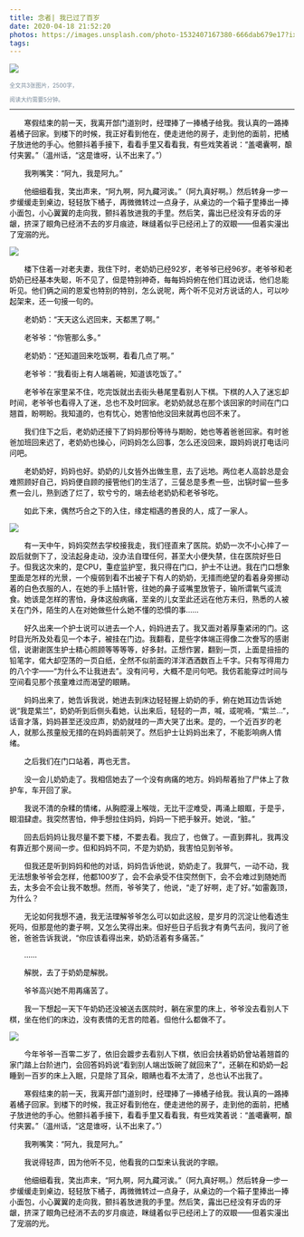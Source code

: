 ```yaml
---
title: 念者| 我已过了百岁
date: 2020-04-18 21:52:20
photos: https://images.unsplash.com/photo-1532407167380-666dab679e17?ixlib=rb-1.2.1&ixid=eyJhcHBfaWQiOjEyMDd9&auto=format&fit=crop&w=1104&q=80
tags:
---
```






![](https://images.unsplash.com/photo-1495041856086-05e4a6110af0?ixlib=rb-1.2.1&ixid=eyJhcHBfaWQiOjEyMDd9&auto=format&fit=crop&w=1050&q=80)


<font color=#778899 size=0.5>

全文共3张图片，2500字，

阅读大约需要5分钟。

---

<font color=#000000 size=2>

<p style="text-indent:2em">
寒假结束的前一天，我离开部门道别时，经理捧了一捧橘子给我。我认真的一路捧着橘子回家。到楼下的时候，我正好看到他在，便走进他的房子，走到他的面前，把橘子放进他的手心。他颤抖着手接下，看看手里又看看我，有些戏笑着说：“盖噶囊啊，酿付夹罢。”（温州话，“这是谁呀，认不出来了。”）
</p>

<p style="text-indent:2em">
我咧嘴笑：“阿九，我是阿九。”
</p>


<p style="text-indent:2em">
他细细看我，笑出声来，“阿九啊，阿九藏河诶。”（阿九真好啊。）然后转身一步一步缓缓走到桌边，轻轻放下橘子，再微微转过一点身子，从桌边的一个箱子里捧出一捧小面包，小心翼翼的走向我，颤抖着放进我的手里。然后笑，露出已经没有牙齿的牙龈，挤深了眼角已经消不去的岁月痕迹，眯缝着似乎已经闭上了的双眼——但着实漫出了宠溺的光。
</p>

![](https://images.unsplash.com/photo-1508938389-69b3b3c4fd93?ixlib=rb-1.2.1&ixid=eyJhcHBfaWQiOjEyMDd9&auto=format&fit=crop&w=967&q=80)

<p style="text-indent:2em">
楼下住着一对老夫妻，我住下时，老奶奶已经92岁，老爷爷已经96岁。老爷爷和老奶奶已经基本失聪，听不见了，但是特别神奇，每每妈妈俯在他们耳边说话，他们总能听见。他们俩之间的恩爱也特别的特别，怎么说呢，两个听不见对方说话的人，可以吵起架来，还一句接一句的。
</p>

<p style="text-indent:2em">
老奶奶：“天天这么迟回来，天都黑了啊。”
</p>

<p style="text-indent:2em">
老爷爷：“你管那么多。”
</p>

<p style="text-indent:2em">
老奶奶：“还知道回来吃饭啊，看看几点了啊。”
</p>

<p style="text-indent:2em">
老爷爷：“我看街上有人端着碗，知道该吃饭了。”
</p>

<p style="text-indent:2em">
老爷爷在家里呆不住，吃完饭就出去街头巷尾里看别人下棋。下棋的人入了迷忘却时间，老爷爷也看得入了迷，总也不及时回家。老奶奶就总在那个该回家的时间在门口翘首，盼啊盼。我知道的，也有忧心，她害怕他没回来就再也回不来了。
</p>

<p style="text-indent:2em">
我们住下之后，老奶奶还接下了妈妈那份等待与期盼，她也等着爸爸回家。有时爸爸加班回来迟了，老奶奶也操心，问妈妈怎么回事，怎么还没回来，跟妈妈说打电话问问吧。
</p>

<p style="text-indent:2em">
老奶奶好，妈妈也好。奶奶的儿女皆外出做生意，去了远地。两位老人高龄总是会难照顾好自己，妈妈便自顾的接管他们的生活了，三餐总是多煮一些，出锅时留一些多煮一会儿，熟到透了烂了，软兮兮的，端去给老奶奶和老爷爷吃。
</p>

<p style="text-indent:2em">
如此下来，偶然巧合之下的入住，缘定相遇的善良的人，成了一家人。
</p>

![](https://images.unsplash.com/photo-1517153628321-29f98f6b3363?ixlib=rb-1.2.1&ixid=eyJhcHBfaWQiOjEyMDd9&auto=format&fit=crop&w=1050&q=80)

<p style="text-indent:2em">
有一天中午，妈妈突然去学校接我走，我们径直来了医院。奶奶一次不小心摔了一跤后就倒下了，没法起身走动，没办法自理任何，甚至大小便失禁，住在医院好些日子。但我这次来的，是CPU，重症监护室，我只得在门口，护士不让进。我在门口想象里面是怎样的光景，一个瘦弱到看不出被子下有人的奶奶，无措而绝望的看着身旁挪动着的白色衣服的人，在她的手上插针管，往她的鼻子或嘴里放管子，输所谓氧气或流食。她该是怎样的害怕，身体这般病痛，至亲的儿女至此还远在他方未归，熟悉的人被关在门外，陌生的人在对她做些什么她不懂的恐惧的事......
</p>

<p style="text-indent:2em">
好久出来一个护士说可以进去一个人，妈妈进去了。我又面对着厚重紧闭的门。这时目光所及处看见一个本子，被挂在门边。我翻看，是些字体端正得像二次誊写的感谢信，说谢谢医生护士精心照顾等等等等，好多封。正想作罢，翻到一页，上面是扭扭的铅笔字，偌大却空荡的一页白纸，全然不似前面的洋洋洒洒数百上千字。只有写得用力的八个字——“为什么不让我进去”。没有问号，大概不是问句吧。我仿若能穿过时间与空间看见那个孩童难过而渴望的眼睛。
</p>

<p style="text-indent:2em">
妈妈出来了，她告诉我说，她进去到床边轻轻握上奶奶的手，俯在她耳边告诉她说“我是紫兰”，奶奶听到后侧头看她，认出来后，轻轻的一声，喊，或呢喃，“紫兰...”，话音才落，妈妈甚至还没应声，奶奶就哇的一声大哭了出来。是的，一个近百岁的老人，就那么孩童般无措的在妈妈面前哭了。然后护士让妈妈出来了，不能影响病人情绪。
</p>

<p style="text-indent:2em">
之后我们在门口站着，再也无言。
</p>

<p style="text-indent:2em">
没一会儿奶奶走了。我相信她去了一个没有病痛的地方。妈妈帮着抬了尸体上了救护车，车开回了家。
</p>

<p style="text-indent:2em">
我说不清的杂糅的情绪，从胸腔漫上喉咙，无比干涩难受，再涌上眼眶，于是乎，眼泪肆虐。我突然害怕，伸手想拉住妈妈，妈妈一下把手躲开。她说，“脏。”
</p>

<p style="text-indent:2em">
回去后妈妈让我尽量不要下楼，不要去看。我应了，也做了。一直到葬礼，我再没有靠近那个房间一步。但和妈妈不同，不是为奶奶，我害怕见到爷爷。
</p>

<p style="text-indent:2em">
但我还是听到妈妈和他的对话，妈妈告诉他说，奶奶走了。我屏气，一动不动，我无法想象爷爷会怎样，他都100岁了，会不会承受不住突然倒下，会不会难过到随她而去，太多会不会让我不敢想。然而，爷爷笑了，他说，“走了好啊，走了好。”如雷轰顶，为什么？
</p>

<p style="text-indent:2em">
无论如何我想不通，我无法理解爷爷怎么可以如此这般，是岁月的沉淀让他看透生死吗，但那是他的妻子啊，又怎么笑得出来。但好些日子后我才有勇气去问，我问了爸爸，爸爸告诉我说，“你应该看得出来，奶奶活着有多痛苦。”
</p>

<p style="text-indent:2em">
......
</p>

<p style="text-indent:2em">
解脱，去了于奶奶是解脱。
</p>

<p style="text-indent:2em">
爷爷高兴她不用再痛苦了。
</p>

<p style="text-indent:2em">
我一下想起一天下午奶奶还没被送去医院时，躺在家里的床上，爷爷没去看别人下棋，坐在他们的床边，没有表情的无言的陪着。但他什么都做不了。
</p>

![](https://images.unsplash.com/photo-1475343392666-a48b8cd89202?ixlib=rb-1.2.1&ixid=eyJhcHBfaWQiOjEyMDd9&auto=format&fit=crop&w=1317&q=80)

<p style="text-indent:2em">
今年爷爷一百零二岁了，依旧会踱步去看别人下棋，依旧会扶着奶奶曾站着翘首的家门踏上台阶进门，会回答妈妈说“看到别人端出饭碗了就回来了”，还躺在和奶奶一起睡到一百岁的床上入眠，只是除了耳朵，眼睛也看不太清了，总也认不出我了。
</p>

<p style="text-indent:2em">
寒假结束的前一天，我离开部门道别时，经理捧了一捧橘子给我。我认真的一路捧着橘子回家。到楼下的时候，我正好看到他在，便走进他的房子，走到他的面前，把橘子放进他的手心。他颤抖着手接下，看看手里又看看我，有些戏笑着说：“盖噶囊啊，酿付夹罢。”（温州话，“这是谁呀，认不出来了。”）
</p>

<p style="text-indent:2em">
我咧嘴笑：“阿九，我是阿九。”
</p>

<p style="text-indent:2em">
我说得轻声，因为他听不见，他看我的口型来认我说的字眼。
</p>

<p style="text-indent:2em">
他细细看我，笑出声来，“阿九啊，阿九藏河诶。”（阿九真好啊。）然后转身一步一步缓缓走到桌边，轻轻放下橘子，再微微转过一点身子，从桌边的一个箱子里捧出一捧小面包，小心翼翼的走向我，颤抖着放进我的手里。然后笑，露出已经没有牙齿的牙龈，挤深了眼角已经消不去的岁月痕迹，眯缝着似乎已经闭上了的双眼——但着实漫出了宠溺的光。
</p>
